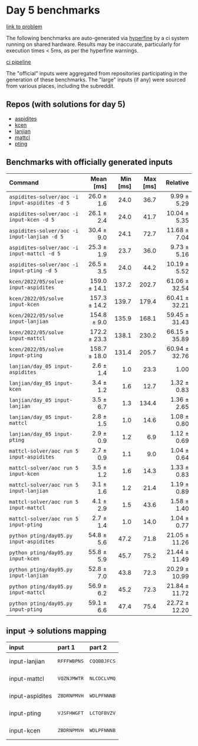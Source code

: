 # Day 5 benchmarks

[link to problem](http://adventofcode.com/2022/day/5)

The following benchmarks are auto-generated via [hyperfine](https://github.com/sharkdp/hyperfine) by a ci system running on shared hardware. Results may be inaccurate, particularly for execution times < 5ms, as per the hyperfine warnings.

[ci pipeline](http://ci.papercode.net:8080/teams/aoc2022/pipelines/aoc-compare-2022)

The "official" inputs were aggregated from repositories participating in the generation of these benchmarks. The "large" inputs (if any) were sourced from various places, including the subreddit.

## Repos (with solutions for day 5)


- [aspidites](https://github.com/aspidites/aoc2022)
- [kcen](https://github.com/kcen/AdventOfCode)
- [lanjian](https://github.com/LanJian/aoc-2022)
- [mattcl](https://github.com/mattcl/aoc2022)
- [pting](https://github.com/pting/aoc2022)

## Benchmarks with officially generated inputs
| Command | Mean [ms] | Min [ms] | Max [ms] | Relative |
|:---|---:|---:|---:|---:|
| `aspidites-solver/aoc -i input-aspidites -d 5` | 26.0 ± 1.6 | 24.0 | 36.7 | 9.99 ± 5.29 |
| `aspidites-solver/aoc -i input-kcen -d 5` | 26.1 ± 2.4 | 24.0 | 41.7 | 10.04 ± 5.35 |
| `aspidites-solver/aoc -i input-lanjian -d 5` | 30.4 ± 9.0 | 24.1 | 72.7 | 11.68 ± 7.04 |
| `aspidites-solver/aoc -i input-mattcl -d 5` | 25.3 ± 1.9 | 23.7 | 36.0 | 9.73 ± 5.16 |
| `aspidites-solver/aoc -i input-pting -d 5` | 26.5 ± 3.5 | 24.0 | 44.2 | 10.19 ± 5.52 |
| `kcen/2022/05/solve input-aspidites` | 159.0 ± 14.1 | 137.2 | 202.7 | 61.06 ± 32.54 |
| `kcen/2022/05/solve input-kcen` | 157.3 ± 14.2 | 139.7 | 179.4 | 60.41 ± 32.21 |
| `kcen/2022/05/solve input-lanjian` | 154.8 ± 9.0 | 135.9 | 168.1 | 59.45 ± 31.43 |
| `kcen/2022/05/solve input-mattcl` | 172.2 ± 23.3 | 138.1 | 230.2 | 66.15 ± 35.89 |
| `kcen/2022/05/solve input-pting` | 158.7 ± 18.0 | 131.4 | 205.7 | 60.94 ± 32.76 |
| `lanjian/day_05 input-aspidites` | 2.6 ± 1.4 | 1.0 | 23.3 | 1.00 |
| `lanjian/day_05 input-kcen` | 3.4 ± 1.2 | 1.6 | 12.7 | 1.32 ± 0.83 |
| `lanjian/day_05 input-lanjian` | 3.5 ± 6.7 | 1.3 | 134.4 | 1.36 ± 2.65 |
| `lanjian/day_05 input-mattcl` | 2.8 ± 1.5 | 1.0 | 14.6 | 1.08 ± 0.80 |
| `lanjian/day_05 input-pting` | 2.9 ± 0.9 | 1.2 | 6.9 | 1.12 ± 0.69 |
| `mattcl-solver/aoc run 5 input-aspidites` | 2.7 ± 0.9 | 1.1 | 9.0 | 1.04 ± 0.64 |
| `mattcl-solver/aoc run 5 input-kcen` | 3.5 ± 1.2 | 1.6 | 14.3 | 1.33 ± 0.83 |
| `mattcl-solver/aoc run 5 input-lanjian` | 3.1 ± 1.6 | 1.2 | 21.4 | 1.19 ± 0.89 |
| `mattcl-solver/aoc run 5 input-mattcl` | 4.1 ± 2.9 | 1.5 | 43.6 | 1.58 ± 1.40 |
| `mattcl-solver/aoc run 5 input-pting` | 2.7 ± 1.4 | 1.0 | 14.0 | 1.04 ± 0.77 |
| `python pting/day05.py input-aspidites` | 54.8 ± 5.6 | 47.2 | 71.8 | 21.05 ± 11.26 |
| `python pting/day05.py input-kcen` | 55.8 ± 5.9 | 45.7 | 75.2 | 21.44 ± 11.49 |
| `python pting/day05.py input-lanjian` | 52.8 ± 7.0 | 43.8 | 72.3 | 20.29 ± 10.99 |
| `python pting/day05.py input-mattcl` | 56.9 ± 6.2 | 45.2 | 72.3 | 21.84 ± 11.72 |
| `python pting/day05.py input-pting` | 59.1 ± 6.6 | 47.4 | 75.4 | 22.72 ± 12.20 |

## input -> solutions mapping
|input|part 1|part 2|
|:---|:---|:---|
|input-lanjian|<pre>RFFFWBPNS</pre>|<pre>CQQBBJFCS</pre>|
|input-mattcl|<pre>VQZNJMWTR</pre>|<pre>NLCDCLVMQ</pre>|
|input-aspidites|<pre>ZBDRNPMVH</pre>|<pre>WDLPFNNNB</pre>|
|input-pting|<pre>VJSFHWGFT</pre>|<pre>LCTQFBVZV</pre>|
|input-kcen|<pre>ZBDRNPMVH</pre>|<pre>WDLPFNNNB</pre>|
